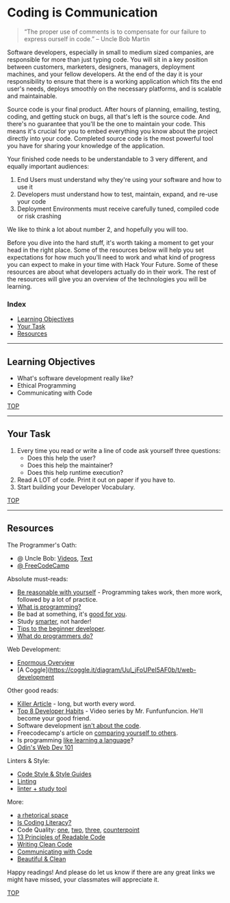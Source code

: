 # Coding is Communication

 > “The proper use of comments is to compensate for our failure to express ourself in code.”  – Uncle Bob Martin

Software developers, especially in small to medium sized companies, are responsible for more than just typing code.  You will sit in a key position between customers, marketers, designers, managers, deployment machines, and your fellow developers.  At the end of the day it is your responsibility to ensure that there is a working application which fits the end user's needs, deploys smoothly on the necessary platforms, and is scalable and maintainable. 

Source code is your final product.  After hours of planning, emailing, testing, coding, and getting stuck on bugs, all that's left is the source code.  And there's no guarantee that you'll be the one to maintain your code.  This means it's crucial for you to embed everything you know about the project directly into your code. Completed source code is the most powerful tool you have for sharing your knowledge of the application. 

Your finished code needs to be understandable to 3 very different, and equally important audiences:
1. End Users must understand why they're using your software and how to use it
2. Developers must understand how to test, maintain, expand, and re-use your code
3. Deployment Environments must receive carefully tuned, compiled code or risk crashing

We like to think a lot about number 2, and hopefully you will too.

Before you dive into the hard stuff, it's worth taking a moment to get your head in the right place.  Some of the resources below will help you set expectations for how much you'll need to work and what kind of progress you can expect to make in your time with Hack Your Future.  Some of these resources are about what developers actually do in their work.  The rest of the resources will give you an overview of the technologies you will be learning.

### Index
* [Learning Objectives](#learning-objectives)
* [Your Task](#your-task)
* [Resources](#resources)

---

## Learning Objectives

* What's software development really like?
* Ethical Programming
* Communicating with Code

[TOP](#coding-is-communication)

---

## Your Task


1. Every time you read or write a line of code ask yourself three questions:
    * Does this help the user?
    * Does this help the maintainer?
    * Does this help runtime execution?
2. Read A LOT of code.  Print it out on paper if you have to.
3. Start building your Developer Vocabulary.


[TOP](#coding-is-communication)

---

## Resources

The Programmer's Oath:
* @ Uncle Bob:  [Videos](https://www.youtube.com/watch?v=36NgPu9OyRM), [Text](https://blog.cleancoder.com/uncle-bob/2015/11/18/TheProgrammersOath.html)
* [@ FreeCodeCamp](https://medium.com/free-code-camp/the-programmers-oath-db782efd958b)


Absolute must-reads:  
* [Be reasonable with yourself](http://norvig.com/21-days.html) - Programming takes work, then more work, followed by a lot of practice.  
* [What is programming?](https://shawnr.gitbooks.io/practical-introduction-to-javascript/content/what-is-programming/)
* Be bad at something, it's [good for you](https://www.ted.com/talks/eduardo_briceno_how_to_get_better_at_the_things_you_care_about). 
* Study [smarter](https://youtu.be/Xt5qpbiqw2g?t=297), not harder!   
* [Tips to the beginner developer](https://www.codementor.io/learn-programming/tips-on-becoming-a-software-engineer).
* [What do programmers do?](https://www.youtube.com/watch?v=g4a7_HH9Wbg)
  
Web Development:
* [Enormous Overview](https://www.youtube.com/watch?v=MLXj0hd3usk)
* [A Coggle](https://coggle.it/diagram/Uul_jFoUPeI5AF0b/t/web-development

Other good reads:  
* [Killer Article](http://peternixey.com/post/83510597580/how-to-be-a-great-software-developer) - long, but worth every word.  
* [Top 8 Developer Habits](https://www.youtube.com/watch?v=DwQ7psiU23I&index=1&list=PL0zVEGEvSaeGY3RMjGo4CgMPN42_U9Glu) - Video series by Mr. Funfunfuncion.  He'll become your good friend. 
* Software development [isn't about the code](http://elewa.education/2018/01/20/solution-design/).
* Freecodecamp's article on [comparing yourself to others](https://medium.freecodecamp.org/a-better-way-to-compare-yourself-43cf37616570).  
* Is programming [like learning a language](http://elewa.education/2018/01/22/thinking-computer-thoughts/)?
* [Odin's Web Dev 101](https://www.theodinproject.com/courses/web-development-101/lessons/introduction-to-web-development)


Linters & Style:
* [Code Style & Style Guides](https://codeburst.io/5-javascript-style-guides-including-airbnb-github-google-88cbc6b2b7aa)
* [Linting](https://medium.com/@danielsternlicht/thoughts-about-javascript-linters-and-lint-driven-development-7c8f17e7e1a0)
* [linter + study tool](https://janke-learning.org/linter)

More:
* [a rhetorical space](https://github.com/elewa-academy/collaborative-development)
* [Is Coding Literacy?](http://d-scholarship.pitt.edu/21695/1/24-33-1-PB.pdf)
* Code Quality: [one](https://xkcd.com/1513/), [two](https://xkcd.com/1695/), [three](https://m.xkcd.com/1833/), [counterpoint](http://xkcdisntfunny.blogspot.be/2015/04/xkcd-isnt-funny-1513-code-quality.html)
* [13 Principles of Readable Code](https://gist.github.com/peterhurford/3ad9f48071bd2665a8af)
* [Writing Clean Code](https://github.com/elewa-academy/General-Resources/blob/master/programming-resources/clean-code.md)
* [Communicating with Code](http://elewa.be/2018/01/25/carving-thoughts-code/)
* [Beautiful & Clean](https://hackernoon.com/how-to-make-your-code-clean-and-beautiful-5ff7aee03be6)


Happy readings!  And please do let us know if there are any great links we might have missed, your classmates will appreciate it.


[TOP](#coding-is-communication)
